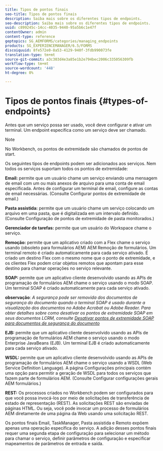 ```yaml
---
title: Tipos de pontos finais
seo-title: Tipos de pontos finais
description: Saiba mais sobre os diferentes tipos de endpoints.
seo-description: Saiba mais sobre os diferentes tipos de endpoints.
uuid: c899245c-14cc-4035-9440-95a5b6c1e47f
contentOwner: admin
content-type: reference
geptopics: SG_AEMFORMS/categories/managing_endpoints
products: SG_EXPERIENCEMANAGER/6.5/FORMS
discoiquuid: 8fe572e0-8a53-4129-940f-3fdb990073fe
translation-type: tm+mt
source-git-commit: a3c303d4e3a85e1b2e794bec2006c335056309fb
workflow-type: tm+mt
source-wordcount: '448'
ht-degree: 0%

---
```



# Tipos de pontos finais {#types-of-endpoints}

Antes que um serviço possa ser usado, você deve configurar e ativar um terminal. Um endpoint especifica como um serviço deve ser chamado.

>[!NOTE]
>
>No Workbench, os pontos de extremidade são chamados de pontos de start.

Os seguintes tipos de endpoints podem ser adicionados aos serviços. Nem todos os serviços suportam todos os pontos de extremidade:

**Email:** permite que um usuário chame um serviço enviando uma mensagem de email com um ou mais anexos de arquivo para uma conta de email especificada. Antes de configurar um terminal de email, configure as contas de email necessárias. (Consulte Configurar pontos de extremidade de email.)

**Pasta assistida:** permite que um usuário chame um serviço colocando um arquivo em uma pasta, que é digitalizada em um intervalo definido. (Consulte Configuração de pontos de extremidade de pasta monitorados.)

**Gerenciador de tarefas:** permite que um usuário do Workspace chame o serviço.

**Remoção:** permite que um aplicativo criado com a Flex chame o serviço usando (obsoleto para formulários AEM) AEM Remoção de formulários. Um terminal remoto é criado automaticamente para cada serviço ativado. É criado um destino Flex com o mesmo nome que o ponto de extremidade, e os clientes Flex podem criar objetos remotos que apontam para esse destino para chamar operações no serviço relevante.

**SOAP:** permite que um aplicativo cliente desenvolvido usando as APIs de programação de formulários AEM chame o serviço usando o modo SOAP. Um terminal SOAP é criado automaticamente para cada serviço ativado.

**observação**:  *A segurança pode ser removida dos documentos de segurança do documento quando o terminal SOAP é usado durante a visualização dos documentos no Adobe Acrobat ou Adobe Reader. Para obter detalhes sobre como desativar os pontos de extremidade SOAP em seus documentos LCRM, consulte [Desativar pontos de extremidade SOAP para documentos de segurança do documento](/help/forms/using/admin-help/configuring-client-server-options.md#disable-soap-endpoints-for-document-security-documents)*

**EJB:** permite que um aplicativo cliente desenvolvido usando as APIs de programação de formulários AEM chame o serviço usando o modo Enterprise JavaBeans (EJB). Um terminal EJB é criado automaticamente para cada serviço ativado.

**WSDL:** permite que um aplicativo cliente desenvolvido usando as APIs de programação de formulários AEM chame o serviço usando a WSDL (Web Service Definition Language). A página Configurações principais contém uma opção para permitir a geração de WSDL para todos os serviços que fazem parte de formulários AEM. (Consulte Configurar configurações gerais AEM formulários.)

**REST:** Os processos criados no Workbench podem ser configurados para que você possa invocá-los por meio de solicitações de transferência de estado de representação (REST). As solicitações REST são enviadas de páginas HTML. Ou seja, você pode invocar um processo de formulários AEM diretamente de uma página da Web usando uma solicitação REST.

Os pontos finais Email, TaskManager, Pasta assistida e Remoto expõem apenas uma operação específica do serviço. A adição desses pontos finais requer uma segunda etapa de configuração para selecionar um método para chamar o serviço, definir parâmetros de configuração e especificar mapeamentos de parâmetros de entrada e saída.
